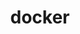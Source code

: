 ---
layout : default
title : docker
nav_order : 2
has_children : true
permalink : /docs/DE/docker
parent : 데이터 엔지니어
---